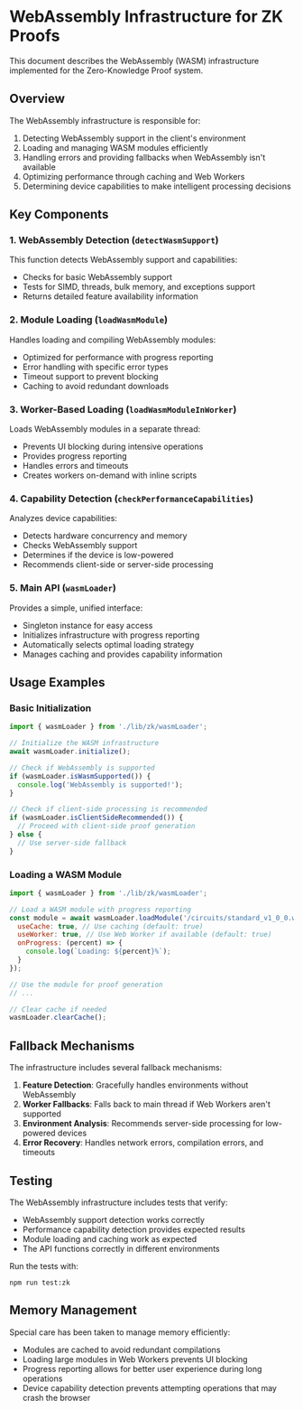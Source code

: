 # WebAssembly Infrastructure for ZK Proofs

This document describes the WebAssembly (WASM) infrastructure implemented for the Zero-Knowledge Proof system.

## Overview

The WebAssembly infrastructure is responsible for:

1. Detecting WebAssembly support in the client's environment
2. Loading and managing WASM modules efficiently
3. Handling errors and providing fallbacks when WebAssembly isn't available
4. Optimizing performance through caching and Web Workers
5. Determining device capabilities to make intelligent processing decisions

## Key Components

### 1. WebAssembly Detection (`detectWasmSupport`)

This function detects WebAssembly support and capabilities:
- Checks for basic WebAssembly support
- Tests for SIMD, threads, bulk memory, and exceptions support
- Returns detailed feature availability information

### 2. Module Loading (`loadWasmModule`)

Handles loading and compiling WebAssembly modules:
- Optimized for performance with progress reporting
- Error handling with specific error types
- Timeout support to prevent blocking
- Caching to avoid redundant downloads

### 3. Worker-Based Loading (`loadWasmModuleInWorker`)

Loads WebAssembly modules in a separate thread:
- Prevents UI blocking during intensive operations
- Provides progress reporting
- Handles errors and timeouts
- Creates workers on-demand with inline scripts

### 4. Capability Detection (`checkPerformanceCapabilities`)

Analyzes device capabilities:
- Detects hardware concurrency and memory
- Checks WebAssembly support
- Determines if the device is low-powered
- Recommends client-side or server-side processing

### 5. Main API (`wasmLoader`)

Provides a simple, unified interface:
- Singleton instance for easy access
- Initializes infrastructure with progress reporting
- Automatically selects optimal loading strategy
- Manages caching and provides capability information

## Usage Examples

### Basic Initialization

```javascript
import { wasmLoader } from './lib/zk/wasmLoader';

// Initialize the WASM infrastructure
await wasmLoader.initialize();

// Check if WebAssembly is supported
if (wasmLoader.isWasmSupported()) {
  console.log('WebAssembly is supported!');
}

// Check if client-side processing is recommended
if (wasmLoader.isClientSideRecommended()) {
  // Proceed with client-side proof generation
} else {
  // Use server-side fallback
}
```

### Loading a WASM Module

```javascript
import { wasmLoader } from './lib/zk/wasmLoader';

// Load a WASM module with progress reporting
const module = await wasmLoader.loadModule('/circuits/standard_v1_0_0.wasm', {
  useCache: true, // Use caching (default: true)
  useWorker: true, // Use Web Worker if available (default: true)
  onProgress: (percent) => {
    console.log(`Loading: ${percent}%`);
  }
});

// Use the module for proof generation
// ...

// Clear cache if needed
wasmLoader.clearCache();
```

## Fallback Mechanisms

The infrastructure includes several fallback mechanisms:

1. **Feature Detection**: Gracefully handles environments without WebAssembly
2. **Worker Fallbacks**: Falls back to main thread if Web Workers aren't supported
3. **Environment Analysis**: Recommends server-side processing for low-powered devices
4. **Error Recovery**: Handles network errors, compilation errors, and timeouts

## Testing

The WebAssembly infrastructure includes tests that verify:
- WebAssembly support detection works correctly
- Performance capability detection provides expected results
- Module loading and caching work as expected
- The API functions correctly in different environments

Run the tests with:
```
npm run test:zk
```

## Memory Management

Special care has been taken to manage memory efficiently:
- Modules are cached to avoid redundant compilations
- Loading large modules in Web Workers prevents UI blocking
- Progress reporting allows for better user experience during long operations
- Device capability detection prevents attempting operations that may crash the browser